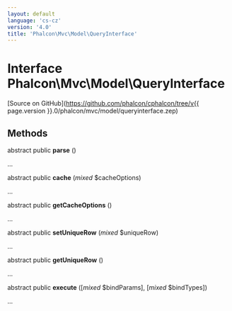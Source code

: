 ```yaml
---
layout: default
language: 'cs-cz'
version: '4.0'
title: 'Phalcon\Mvc\Model\QueryInterface'
---
```


# Interface **Phalcon\Mvc\Model\QueryInterface**

[Source on GitHub](https://github.com/phalcon/cphalcon/tree/v{{ page.version }}.0/phalcon/mvc/model/queryinterface.zep)

## Methods

abstract public **parse** ()

...

abstract public **cache** (*mixed* $cacheOptions)

...

abstract public **getCacheOptions** ()

...

abstract public **setUniqueRow** (*mixed* $uniqueRow)

...

abstract public **getUniqueRow** ()

...

abstract public **execute** ([*mixed* $bindParams], [*mixed* $bindTypes])

...
